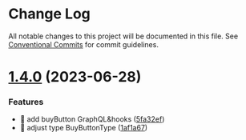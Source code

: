 # Change Log

All notable changes to this project will be documented in this file.
See [Conventional Commits](https://conventionalcommits.org) for commit guidelines.

# [1.4.0](https://github.com/Aurora-ptk/portkey-wallet/compare/did-v1.3.0...did-v1.4.0) (2023-06-28)

### Features

- 🎸 add buyButton GraphQL&hooks ([5fa32ef](https://github.com/Aurora-ptk/portkey-wallet/commit/5fa32ef7605efac1151668e1296e95ad77209149))
- 🎸 adjust type BuyButtonType ([1af1a67](https://github.com/Aurora-ptk/portkey-wallet/commit/1af1a6782a1321e96c5c596f88264f342eedfff4))
